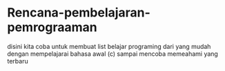 # Rencana-pembelajaran-pemrograaman
disini kita coba untuk membuat list belajar programing dari yang mudah dengan mempelajarai bahasa awal (c) sampai mencoba memeahami yang terbaru
